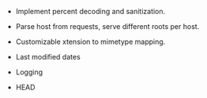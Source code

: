 - Implement percent decoding and sanitization.

- Parse host from requests, serve different roots per host.

- Customizable xtension to mimetype mapping.

- Last modified dates

- Logging

- HEAD

